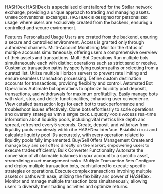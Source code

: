HASHDex
HASHDex is a specialized client tailored for the Stellar network exchange, providing a unique approach to trading and managing assets. Unlike conventional exchanges, HASHDex is designed for personalized usage, where users are exclusively created from the backend, ensuring a controlled and secure environment.

Features
Personalized Usage
Users are created from the backend, ensuring a secure and controlled environment. Access is granted only through authorized channels.
Multi-Account Monitoring
Monitor the status of multiple accounts simultaneously, offering users a comprehensive overview of their assets and transactions.
Multi-Bot Operations
Run multiple bots simultaneously, each with distinct operations such as strict send or receive.
Customize transaction paths by specifying custom paths or selecting from a curated list.
Utilize multiple Horizon servers to prevent rate limiting and ensure seamless transaction processing.
Define custom destination accounts for transactions, providing flexibility and control.
Automated Bot Operations
Automate bot operations to optimize liquidity pool deposits, transactions, and withdrawals for maximum profitability.
Easily manage bots with start, stop, and delete functionalities, enhancing user convenience.
View detailed transaction logs for each bot to track performance and troubleshoot issues effectively.
Clone bots effortlessly to scale operations and diversify strategies with a single click.
Liquidity Pools
Access real-time information about liquidity pools, including vital metrics like depth and spread, refreshed every 5 seconds.
Create, deposit, and withdraw from liquidity pools seamlessly within the HASHDex interface.
Establish trust and calculate liquidity pool IDs accurately, with every operation related to liquidity pools fully implemented.
Buy/Sell Offers Management
Create and manage buy and sell offers directly on the market, empowering users to execute trades efficiently.
Bulk Converter Functionality
Automate the conversion of all claimable balances in your account to a specific asset, streamlining asset management tasks.
Multiple Transaction Bots
Configure and deploy multiple transaction bots, each tailored to execute specific strategies or operations.
Execute complex transactions involving multiple assets or paths with ease, utilizing the flexibility and power of HASHDex.
Monitor and manage multiple transaction bots simultaneously, allowing users to diversify their trading activities and optimize returns.
